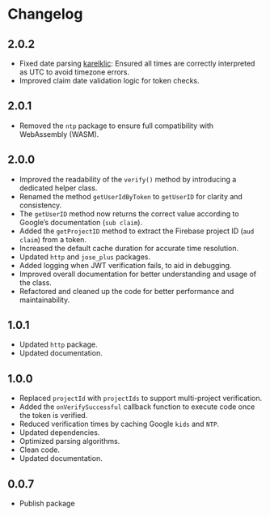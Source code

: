 # Changelog

## 2.0.2
- Fixed date parsing [karelklic](https://github.com/karelklic):
  Ensured all times are correctly interpreted as UTC to avoid timezone errors.
- Improved claim date validation logic for token checks.


## 2.0.1
- Removed the `ntp` package to ensure full compatibility with WebAssembly (WASM).

## 2.0.0

- Improved the readability of the `verify()` method by introducing a dedicated helper class.
- Renamed the method `getUserIdByToken` to `getUserID` for clarity and consistency.
- The `getUserID` method now returns the correct value according to Google’s documentation (`sub claim`).
- Added the `getProjectID` method to extract the Firebase project ID (`aud claim`) from a token.
- Increased the default cache duration for accurate time resolution.
- Updated `http` and `jose_plus` packages.
- Added logging when JWT verification fails, to aid in debugging.
- Improved overall documentation for better understanding and usage of the class.
- Refactored and cleaned up the code for better performance and maintainability.

## 1.0.1

- Updated `http` package.
- Updated documentation.

## 1.0.0

- Replaced `projectId` with `projectIds` to support multi-project verification.
- Added the `onVerifySuccessful` callback function to execute code once the token is verified.
- Reduced verification times by caching Google `kids` and `NTP`.
- Updated dependencies.
- Optimized parsing algorithms.
- Clean code.
- Updated documentation.

## 0.0.7

- Publish package



